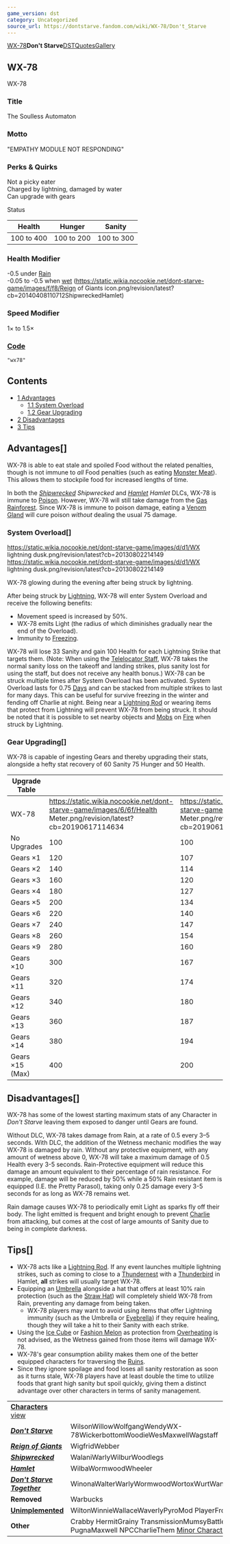 ```yaml
---
game_version: dst
category: Uncategorized
source_url: https://dontstarve.fandom.com/wiki/WX-78/Don't_Starve
---
```


[WX-78](/wiki/WX-78 "WX-78")**Don't Starve**[DST](/wiki/WX-78/Don%27t_Starve_Together "WX-78/Don't Starve Together")[Quotes](/wiki/WX-78/Quotes "WX-78/Quotes")[Gallery](/wiki/WX-78/Gallery "WX-78/Gallery")

## WX-78

WX-78

### Title

The Soulless Automaton

### Motto

"EMPATHY MODULE NOT RESPONDING"

### Perks & Quirks

Not a picky eater  
Charged by lightning, damaged by water  
Can upgrade with gears

Status

| Health | Hunger | Sanity |
| --- | --- | --- |
| 100 to 400 | 100 to 200 | 100 to 300 |

### Health Modifier

-0.5 under [Rain](/wiki/Rain "Rain")  
-0.05 to -0.5 when [wet](/wiki/Wetness "Wetness") (https://static.wikia.nocookie.net/dont-starve-game/images/f/f8/Reign of Giants icon.png/revision/latest?cb=20140408110712ShipwreckedHamlet)

### Speed Modifier

1× to 1.5×

### [Code](/wiki/Console "Console")

`"wx78"`

## Contents

* [1 Advantages](#Advantages)
  + [1.1 System Overload](#System_Overload)
  + [1.2 Gear Upgrading](#Gear_Upgrading)
* [2 Disadvantages](#Disadvantages)
* [3 Tips](#Tips)

## Advantages[]

WX-78 is able to eat stale and spoiled Food without the related penalties, though is not immune to *all* Food penalties (such as eating [Monster Meat](/wiki/Monster_Meat "Monster Meat")). This allows them to stockpile food for increased lengths of time.

In both the *[Shipwrecked](/wiki/Shipwrecked "Shipwrecked")* *Shipwrecked* and *[Hamlet](/wiki/Hamlet "Hamlet")* *Hamlet* DLCs, WX-78 is immune to [Poison](/wiki/Poison "Poison"). However, WX-78 will still take damage from the [Gas Rainforest](/wiki/Gas_Rainforest "Gas Rainforest"). Since WX-78 is immune to poison damage, eating a [Venom Gland](/wiki/Venom_Gland "Venom Gland") will cure poison *without* dealing the usual 75 damage.

### System Overload[]

 https://static.wikia.nocookie.net/dont-starve-game/images/d/d1/WX lightning dusk.png/revision/latest?cb=20130802214149 https://static.wikia.nocookie.net/dont-starve-game/images/d/d1/WX lightning dusk.png/revision/latest?cb=20130802214149 

WX-78 glowing during the evening after being struck by lightning.

 

After being struck by [Lightning](/wiki/Lightning "Lightning"), WX-78 will enter System Overload and receive the following benefits:

* Movement speed is increased by 50%.
* WX-78 emits Light (the radius of which diminishes gradually near the end of the Overload).
* Immunity to [Freezing](/wiki/Freezing "Freezing").

WX-78 will lose 33 Sanity and gain 100 Health for each Lightning Strike that targets them. (Note: When using the [Telelocator Staff](/wiki/Telelocator_Staff "Telelocator Staff"), WX-78 takes the normal sanity loss on the takeoff and landing strikes, plus sanity lost for using the staff, but does not receive any health bonus.) WX-78 can be struck multiple times after System Overload has been activated. System Overload lasts for 0.75 [Days](/wiki/Day "Day") and can be stacked from multiple strikes to last for many days. This can be useful for survive freezing in the winter and fending off Charlie at night. Being near a [Lightning Rod](/wiki/Lightning_Rod "Lightning Rod") or wearing items that protect from Lightning will prevent WX-78 from being struck. It should be noted that it is possible to set nearby objects and [Mobs](/wiki/Mobs "Mobs") on [Fire](/wiki/Fire "Fire") when struck by Lightning.

### Gear Upgrading[]

WX-78 is capable of ingesting Gears and thereby upgrading their stats, alongside a hefty stat recovery of 60 Sanity 75 Hunger and 50 Health.

| Upgrade Table | | | |
| --- | --- | --- | --- |
| WX-78 | https://static.wikia.nocookie.net/dont-starve-game/images/6/6f/Health Meter.png/revision/latest?cb=20190617114634 | https://static.wikia.nocookie.net/dont-starve-game/images/4/48/Hunger Meter.png/revision/latest?cb=20190617114410 | https://static.wikia.nocookie.net/dont-starve-game/images/2/2f/Sanity Meter.png/revision/latest?cb=20190617114749 |
| No Upgrades | 100 | 100 | 100 |
| Gears ×1 | 120 | 107 | 114 |
| Gears ×2 | 140 | 114 | 127 |
| Gears ×3 | 160 | 120 | 140 |
| Gears ×4 | 180 | 127 | 154 |
| Gears ×5 | 200 | 134 | 167 |
| Gears ×6 | 220 | 140 | 180 |
| Gears ×7 | 240 | 147 | 194 |
| Gears ×8 | 260 | 154 | 207 |
| Gears ×9 | 280 | 160 | 220 |
| Gears ×10 | 300 | 167 | 234 |
| Gears ×11 | 320 | 174 | 247 |
| Gears ×12 | 340 | 180 | 260 |
| Gears ×13 | 360 | 187 | 274 |
| Gears ×14 | 380 | 194 | 287 |
| Gears ×15 (Max) | 400 | 200 | 300 |

## Disadvantages[]

WX-78 has some of the lowest starting maximum stats of any Character in *Don't Starve* leaving them exposed to danger until Gears are found.

Without DLC, WX-78 takes damage from Rain, at a rate of 0.5 every 3–5 seconds. With DLC, the addition of the Wetness mechanic modifies the way WX-78 is damaged by rain. Without any protective equipment, with any amount of wetness above 0, WX-78 will take a maximum damage of 0.5 Health every 3-5 seconds. Rain-Protective equipment will reduce this damage an amount equivalent to their percentage of rain resistance. For example, damage will be reduced by 50% while a 50% Rain resistant item is equipped (I.E. the Pretty Parasol), taking only 0.25 damage every 3-5 seconds for as long as WX-78 remains wet.

Rain damage causes WX-78 to periodically emit Light as sparks fly off their body. The light emitted is frequent and bright enough to prevent [Charlie](/wiki/Charlie "Charlie") from attacking, but comes at the cost of large amounts of Sanity due to being in complete darkness.

## Tips[]

* WX-78 acts like a [Lightning Rod](/wiki/Lightning_Rod "Lightning Rod"). If any event launches multiple lightning strikes, such as coming to close to a [Thundernest](/wiki/Thundernest "Thundernest") with a [Thunderbird](/wiki/Thunderbird "Thunderbird") in Hamlet, **all** strikes will usually target WX-78.
* Equipping an [Umbrella](/wiki/Umbrella "Umbrella") alongside a hat that offers at least 10% rain protection (such as the [Straw Hat](/wiki/Straw_Hat "Straw Hat")) will completely shield WX-78 from Rain, preventing any damage from being taken.
  + WX-78 players may want to avoid using items that offer Lightning immunity (such as the Umbrella or [Eyebrella](/wiki/Eyebrella "Eyebrella")) if they require healing, though they will take a hit to their Sanity with each strike.
* Using the [Ice Cube](/wiki/Ice_Cube "Ice Cube") or [Fashion Melon](/wiki/Fashion_Melon "Fashion Melon") as protection from [Overheating](/wiki/Overheating "Overheating") is not advised, as the Wetness gained from those items will damage WX-78.
* WX-78's gear consumption ability makes them one of the better equipped characters for traversing the [Ruins](/wiki/Ruins "Ruins").
* Since they ignore spoilage and food loses all sanity restoration as soon as it turns stale, WX-78 players have at least double the time to utilize foods that grant high sanity but spoil quickly, giving them a distinct advantage over other characters in terms of sanity management.

|  |  |
| --- | --- |
| **[Characters](/wiki/Characters "Characters")** [view](/wiki/Template:Characters "Template:Characters") | |
| ***[Don't Starve](/wiki/Don%27t_Starve "Don't Starve")*** | WilsonWillowWolfgangWendyWX-78WickerbottomWoodieWesMaxwellWagstaff |
| ***[Reign of Giants](/wiki/Reign_of_Giants "Reign of Giants")*** | WigfridWebber |
| ***[Shipwrecked](/wiki/Shipwrecked "Shipwrecked")*** | WalaniWarlyWilburWoodlegs |
| ***[Hamlet](/wiki/Hamlet "Hamlet")*** | WilbaWormwoodWheeler |
| ***[Don't Starve Together](/wiki/Don%27t_Starve_Together "Don't Starve Together")*** | WinonaWalterWarlyWormwoodWortoxWurtWandaWonkey |
| **Removed** | Warbucks |
| **[Unimplemented](/wiki/Unimplemented_Characters "Unimplemented Characters")** | WiltonWinnieWallaceWaverlyPyroMod PlayerFrog Webber |
| **Other** | Crabby HermitGrainy TransmissionMumsyBattlemaster PugnaMaxwell NPCCharlieThem [Minor Characters](/wiki/Minor_Characters "Minor Characters") |